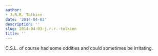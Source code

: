 ```yaml
---
author:
- J.R.R. Tolkien
date: '2014-04-03'
description: ''
slug: 2014-04-03-j.r.r.-tolkien
title: ''
---
```

C.S.L. of course had some oddities and could sometimes be irritating.



